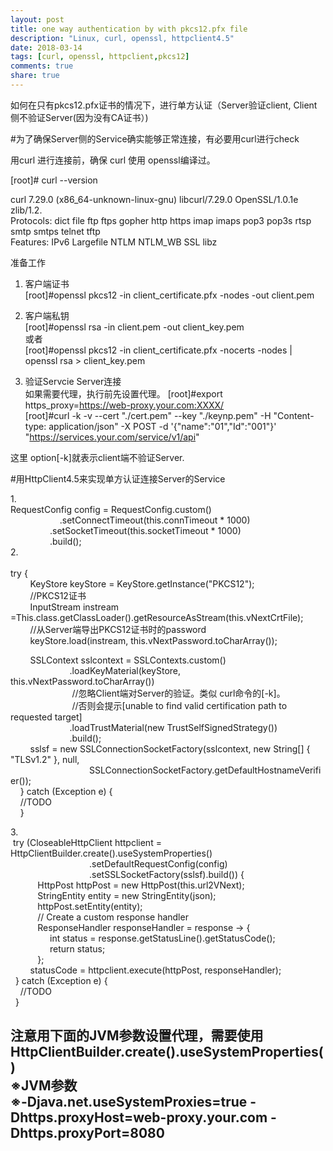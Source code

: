 ```yaml
---
layout: post
title: one way authentication by with pkcs12.pfx file
description: "Linux, curl, openssl, httpclient4.5"
date: 2018-03-14
tags: [curl, openssl, httpclient,pkcs12]
comments: true
share: true
---
```


如何在只有pkcs12.pfx证书的情况下，进行单方认证（Server验证client, Client侧不验证Server(因为没有CA证书）)  

#为了确保Server侧的Service确实能够正常连接，有必要用curl进行check  

用curl 进行连接前，确保 curl 使用 openssl编译过。  

[root]# curl --version  

curl 7.29.0 (x86_64-unknown-linux-gnu) libcurl/7.29.0 OpenSSL/1.0.1e zlib/1.2.  
Protocols: dict file ftp ftps gopher http https imap imaps pop3 pop3s rtsp smtp smtps telnet tftp  
Features: IPv6 Largefile NTLM NTLM_WB SSL libz  

准备工作  
1. 客户端证书  
[root]#openssl pkcs12 -in client_certificate.pfx -nodes -out client.pem  

2. 客户端私钥  
[root]#openssl rsa -in client.pem -out client_key.pem  
或者  
[root]#openssl pkcs12 -in client_certificate.pfx -nocerts -nodes | openssl rsa > client_key.pem  

3. 验证Servcie Server连接  
如果需要代理，执行前先设置代理。 
[root]#export https_proxy=https://web-proxy.your.com:XXXX/  
[root]#curl -k -v --cert "./cert.pem" --key "./keynp.pem" -H "Content-type: application/json" -X POST -d '{"name":"01","Id":"001"}' "https://services.your.com/service/v1/api"  

这里 option[-k]就表示client端不验证Server.  


#用HttpClient4.5来实现单方认证连接Server的Service  

1.<br>
RequestConfig config = RequestConfig.custom()  
&nbsp;&nbsp;&nbsp;&nbsp;&nbsp;&nbsp;&nbsp;&nbsp;&nbsp;&nbsp;&nbsp;   &nbsp;&nbsp;&nbsp;&nbsp;&nbsp;&nbsp;&nbsp;&nbsp;.setConnectTimeout(this.connTimeout * 1000)  
&nbsp;&nbsp;&nbsp;&nbsp;&nbsp;&nbsp;&nbsp;&nbsp;&nbsp;&nbsp;&nbsp;&nbsp;&nbsp;&nbsp;&nbsp;&nbsp;.setSocketTimeout(this.socketTimeout * 1000)  
&nbsp;&nbsp;&nbsp;&nbsp;&nbsp;&nbsp;&nbsp;&nbsp;&nbsp;&nbsp;&nbsp;&nbsp;&nbsp;&nbsp;&nbsp;&nbsp;.build();  
2.<br>  
try {  
&nbsp;&nbsp;&nbsp;&nbsp;&nbsp;&nbsp;&nbsp;&nbsp;KeyStore keyStore = KeyStore.getInstance("PKCS12");  
&nbsp;&nbsp;&nbsp;&nbsp;&nbsp;&nbsp;&nbsp;&nbsp;//PKCS12证书  
&nbsp;&nbsp;&nbsp;&nbsp;&nbsp;&nbsp;&nbsp;&nbsp;InputStream instream =This.class.getClassLoader().getResourceAsStream(this.vNextCrtFile);  
&nbsp;&nbsp;&nbsp;&nbsp;&nbsp;&nbsp;&nbsp;&nbsp;//从Server端导出PKCS12证书时的password  
&nbsp;&nbsp;&nbsp;&nbsp;&nbsp;&nbsp;&nbsp;&nbsp;keyStore.load(instream, this.vNextPassword.toCharArray());  
  
&nbsp;&nbsp;&nbsp;&nbsp;&nbsp;&nbsp;&nbsp;&nbsp;SSLContext sslcontext = SSLContexts.custom()  
&nbsp;&nbsp;&nbsp;&nbsp;&nbsp;&nbsp;&nbsp;&nbsp;&nbsp;&nbsp;&nbsp;&nbsp;&nbsp;&nbsp;&nbsp;&nbsp;&nbsp;&nbsp;&nbsp;&nbsp;&nbsp;&nbsp;&nbsp;&nbsp;.loadKeyMaterial(keyStore, this.vNextPassword.toCharArray())  
&nbsp;&nbsp;&nbsp;&nbsp;&nbsp;&nbsp;&nbsp;&nbsp;&nbsp;&nbsp;&nbsp;&nbsp;&nbsp;&nbsp;&nbsp;&nbsp;&nbsp;&nbsp;&nbsp;&nbsp;&nbsp;&nbsp;&nbsp;&nbsp; //忽略Client端对Server的验证。类似 curl命令的[-k]。  
&nbsp;&nbsp;&nbsp;&nbsp;&nbsp;&nbsp;&nbsp;&nbsp;&nbsp;&nbsp;&nbsp;&nbsp;&nbsp;&nbsp;&nbsp;&nbsp;&nbsp;&nbsp;&nbsp;&nbsp;&nbsp;&nbsp;&nbsp;&nbsp; //否则会提示[unable to find valid certification path to requested target]  
&nbsp;&nbsp;&nbsp;&nbsp;&nbsp;&nbsp;&nbsp;&nbsp;&nbsp;&nbsp;&nbsp;&nbsp;&nbsp;&nbsp;&nbsp;&nbsp;&nbsp;&nbsp;&nbsp;&nbsp;&nbsp;&nbsp;&nbsp;&nbsp;.loadTrustMaterial(new TrustSelfSignedStrategy())  
&nbsp;&nbsp;&nbsp;&nbsp;&nbsp;&nbsp;&nbsp;&nbsp;&nbsp;&nbsp;&nbsp;&nbsp;&nbsp;&nbsp;&nbsp;&nbsp;&nbsp;&nbsp;&nbsp;&nbsp;&nbsp;&nbsp;&nbsp;&nbsp;.build();  
&nbsp;&nbsp;&nbsp;&nbsp;&nbsp;&nbsp;&nbsp;&nbsp;sslsf = new SSLConnectionSocketFactory(sslcontext, new String[] { "TLSv1.2" }, null,  
&nbsp;&nbsp;&nbsp;&nbsp;&nbsp;&nbsp;&nbsp;&nbsp;&nbsp;&nbsp;&nbsp;&nbsp;&nbsp;&nbsp;&nbsp;&nbsp;&nbsp;&nbsp;&nbsp;&nbsp;&nbsp;&nbsp;&nbsp;&nbsp;&nbsp;&nbsp;&nbsp;&nbsp;&nbsp;&nbsp;&nbsp;&nbsp;SSLConnectionSocketFactory.getDefaultHostnameVerifier());  
&nbsp;&nbsp;&nbsp;&nbsp;} catch (Exception e) {  
&nbsp;&nbsp;&nbsp;&nbsp;//TODO  
&nbsp;&nbsp;&nbsp;&nbsp;}  

3.<br>
&nbsp;try (CloseableHttpClient httpclient = HttpClientBuilder.create().useSystemProperties()  
&nbsp;&nbsp;&nbsp;&nbsp;&nbsp;&nbsp;&nbsp;&nbsp;&nbsp;&nbsp;&nbsp;&nbsp;&nbsp;&nbsp;&nbsp;&nbsp;&nbsp;&nbsp;&nbsp;&nbsp;&nbsp;&nbsp;&nbsp;&nbsp;&nbsp;&nbsp;&nbsp;&nbsp;&nbsp;&nbsp;&nbsp;&nbsp;.setDefaultRequestConfig(config)  
&nbsp;&nbsp;&nbsp;&nbsp;&nbsp;&nbsp;&nbsp;&nbsp;&nbsp;&nbsp;&nbsp;&nbsp;&nbsp;&nbsp;&nbsp;&nbsp;&nbsp;&nbsp;&nbsp;&nbsp;&nbsp;&nbsp;&nbsp;&nbsp;&nbsp;&nbsp;&nbsp;&nbsp;&nbsp;&nbsp;&nbsp;&nbsp;.setSSLSocketFactory(sslsf).build()) {  
&nbsp;&nbsp;&nbsp;&nbsp;&nbsp;&nbsp;&nbsp;&nbsp;&nbsp;&nbsp;&nbsp;HttpPost httpPost = new HttpPost(this.url2VNext);  
&nbsp;&nbsp;&nbsp;&nbsp;&nbsp;&nbsp;&nbsp;&nbsp;&nbsp;&nbsp;&nbsp;StringEntity entity = new StringEntity(json);  
&nbsp;&nbsp;&nbsp;&nbsp;&nbsp;&nbsp;&nbsp;&nbsp;&nbsp;&nbsp;&nbsp;httpPost.setEntity(entity);  
&nbsp;&nbsp;&nbsp;&nbsp;&nbsp;&nbsp;&nbsp;&nbsp;&nbsp;&nbsp;&nbsp;// Create a custom response handler  
&nbsp;&nbsp;&nbsp;&nbsp;&nbsp;&nbsp;&nbsp;&nbsp;&nbsp;&nbsp;&nbsp;ResponseHandler<Integer> responseHandler = response -> {  
&nbsp;&nbsp;&nbsp;&nbsp;&nbsp;&nbsp;&nbsp;&nbsp;&nbsp;&nbsp;&nbsp;&nbsp;&nbsp;&nbsp;&nbsp;&nbsp;int status = response.getStatusLine().getStatusCode();  
&nbsp;&nbsp;&nbsp;&nbsp;&nbsp;&nbsp;&nbsp;&nbsp;&nbsp;&nbsp;&nbsp;&nbsp;&nbsp;&nbsp;&nbsp;&nbsp;return status;  
&nbsp;&nbsp;&nbsp;&nbsp;&nbsp;&nbsp;&nbsp;&nbsp;&nbsp;&nbsp;&nbsp;};  
&nbsp;&nbsp;&nbsp;&nbsp;&nbsp;&nbsp;&nbsp;&nbsp;statusCode = httpclient.execute(httpPost, responseHandler);  
&nbsp;&nbsp;} catch (Exception e) {   
&nbsp;&nbsp;&nbsp;&nbsp;//TODO  
&nbsp;&nbsp;}   

 注意用下面的JVM参数设置代理，需要使用HttpClientBuilder.create().useSystemProperties()  
 ※JVM参数  
 ※-Djava.net.useSystemProxies=true -Dhttps.proxyHost=web-proxy.your.com -Dhttps.proxyPort=8080  
---